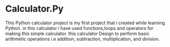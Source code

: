 # Calculator.Py

This Python calculator project is my first project that i created while learning Python.
in this calculator i have used functions,loops and operators for making this simple calculator.
this calculator Design to perform basic arithmetic operations i.e addition, subtraction, multiplication, and division.

